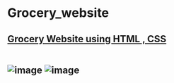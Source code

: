 # Grocery_website
<h2><u><b>Grocery Website using HTML , CSS</b></u> 
<br>
<br>

![image](https://user-images.githubusercontent.com/56405230/192207171-bedd861b-24d5-43cf-a13a-ee0eb8a41665.png)
![image](https://user-images.githubusercontent.com/56405230/192207268-6022d275-03d0-4cfd-bbce-8343a1f355a0.png)
